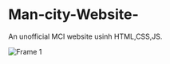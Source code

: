 # Man-city-Website-
An unofficial MCI website usinh HTML,CSS,JS.

![Frame 1](https://user-images.githubusercontent.com/108191553/191585631-07749a7e-9a4a-4adb-97dd-64acc1a57b65.png)
